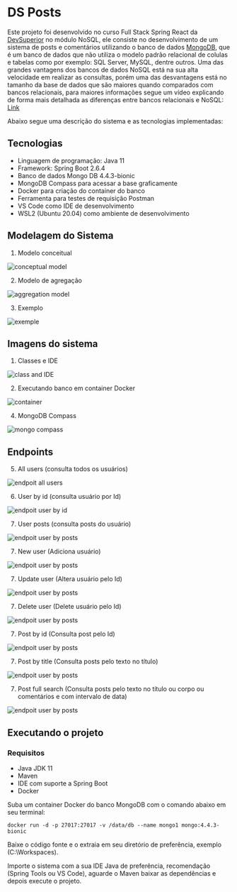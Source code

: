 # DS Posts

Este projeto foi desenvolvido no curso Full Stack Spring React da <a href="https://devsuperior.com.br/" target="_blank">DevSuperior</a> no módulo NoSQL, ele consiste no desenvolvimento de um sistema de posts e comentários utilizando o banco de dados <a href="https://www.mongodb.com/" target="_blank">MongoDB</a>, que é um banco de dados que não utiliza o modelo padrão relacional de colulas e tabelas como por exemplo: SQL Server, MySQL, dentre outros. Uma das grandes vantagens dos bancos de dados NoSQL está na sua alta velocidade em realizar as consultas, porém uma das desvantagens está no tamanho da base de dados que são maiores quando comparados com bancos relacionais, para maiores informações segue um vídeo explicando de forma mais detalhada as diferenças entre bancos relacionais e NoSQL: <a href="https://youtu.be/c6h5eR0TvfU" target="_blank">Link</a>

Abaixo segue uma descrição do sistema e as tecnologias implementadas:

## **Tecnologias**

- Linguagem de programação: Java 11
- Framework: Spring Boot 2.6.4
- Banco de dados Mongo DB 4.4.3-bionic
- MongoDB Compass para acessar a base graficamente
- Docker para criação do container do banco
- Ferramenta para testes de requisição Postman
- VS Code como IDE de desenvolvimento
- WSL2 (Ubuntu 20.04) como ambiente de desenvolvimento

## **Modelagem do Sistema**

1. Modelo conceitual

![conceptual model](/images/conceptualModel.png)

2. Modelo de agregação

![aggregation model](/images/aggregationModel.png)

3. Exemplo

![exemple](/images/exemple.png)

## Imagens do sistema

1. Classes e IDE

![class and IDE](/images/class.png)

2. Executando banco em container Docker

![container](/images/container_docker.png)

4. MongoDB Compass

![mongo compass](/images/compass.png)

## Endpoints

5. All users (consulta todos os usuários)

![endpoit all users](/images/endpoint_all_users.png)

6. User by id (consulta usuário por Id)

![endpoit user by id](/images/endpoint_user_by_id.png)

7. User posts (consulta posts do usuário)

![endpoit user by posts](/images/endpoint_user_posts.png)

7. New user (Adiciona usuário)

![endpoit user by posts](/images/endpoint_new_user.png)

7. Update user (Altera usuário pelo Id)

![endpoit user by posts](/images/endpoint_update_user.png)

7. Delete user (Delete usuário pelo Id)

![endpoit user by posts](/images/endpoint_delete_user.png)

7. Post by id (Consulta post pelo Id)

![endpoit user by posts](/images/endpoint_post_by_id.png)

7. Post by title (Consulta posts pelo texto no título)

![endpoit user by posts](/images/endpoint_post_by_title.png)

7. Post full search (Consulta posts pelo texto no título ou corpo ou comentários e com intervalo de data)

![endpoit user by posts](/images/endpoint_post_full_search.png)

## Executando o projeto

### Requisitos

- Java JDK 11
- Maven
- IDE com suporte a Spring Boot
- Docker

Suba um container Docker do banco MongoDB com o comando abaixo em seu terminal:

```
docker run -d -p 27017:27017 -v /data/db --name mongo1 mongo:4.4.3-bionic
```

Baixe o código fonte e o extraia em seu diretório de preferência, exemplo (C:\Workspaces).

Importe o sistema com a sua IDE Java de preferência, recomendação (Spring Tools ou VS Code), aguarde o Maven baixar as dependências e depois execute o projeto.
